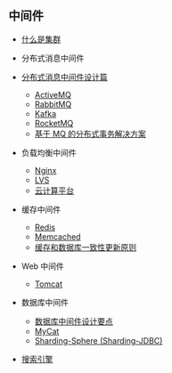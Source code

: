 ## 中间件

-   [什么是集群](什么是集群.md)
-   分布式消息中间件
-   [分布式消息中间件设计篇](mq/README.md)
    -   [ActiveMQ](mq/activemq/README.md)
    -   [RabbitMQ](mq/rabbitmq/README.md)
    -   [Kafka](mq/kafka/README.md)
    -   [RocketMQ](mq/rocketmq/README.md)
    -   [基于 MQ 的分布式事务解决方案](mq/基于MQ的分布式事务解决方案.md)
-   负载均衡中间件

    -   [Nginx](负载均衡/nginx/README.md)
    -   [LVS](负载均衡/lvs/README.md)
    -   [云计算平台](负载均衡/cdn/README.md)
-   缓存中间件

    -   [Redis](cache/redis/README.md)
    -   [Memcached](cache/memcached/README.md)
    -   [缓存和数据库一致性更新原则](cache/memcached/缓存和数据库一致性更新原则.md)
-   Web 中间件

    -   [Tomcat](web/tomcat/README.md)
-   数据库中间件
    -   [数据库中间件设计要点](db/设计要点.md)
    -   [MyCat](db/mycat/README.md)
    -   [Sharding-Sphere (Sharding-JDBC)](db/shardingjdbc/README.md)

- [搜索引擎](搜索引擎/README.md)